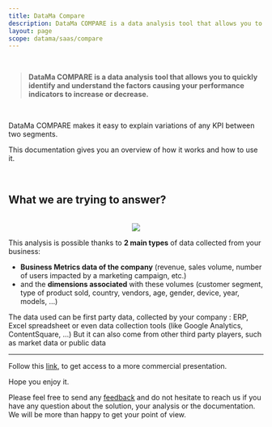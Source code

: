 ```yaml
---
title: DataMa Compare
description: DataMa COMPARE is a data analysis tool that allows you to quickly identify and understand the factors causing your performance indicators to increase or decrease.
layout: page
scope: datama/saas/compare
---
```


<br>

> **DataMa COMPARE is a data analysis tool that allows you to quickly identify and understand the factors causing your performance indicators to increase or decrease.**

<br>

DataMa COMPARE makes it easy to explain variations of any KPI between two segments.

This documentation gives you an overview of how it works and how to use it.

<br>


## What we are trying to answer?

<br>

<center><img src="{{site.url}}/{{site.baseurl}}/core_app/new/compare/images/compare_introduction.png" /></center>

This analysis is possible thanks to **2 main types** of data collected from your business:

* **Business Metrics data of the company** (revenue, sales volume, number of users impacted by a marketing campaign, etc.)
* and the **dimensions associated** with these volumes (customer segment, type of product sold, country, vendors, age, gender, device, year, models, …)

The data used can be first party data, collected by your company : ERP, Excel spreadsheet or even data collection tools (like Google Analytics, ContentSquare, …)
But it can also come from other third party players, such as market data or public data

---------------------

Follow this [link](https://www.datama.io/datama_compare/), to get access to a more commercial presentation.

Hope you enjoy it.

Please feel free to send any [feedback](https://datama.io/lets-talk/) and do not hesitate to reach us if you have any question about the solution, your analysis or the documentation. We will be more than happy to get your point of view.
